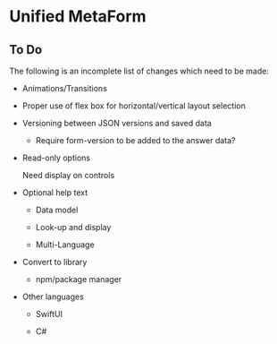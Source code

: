 # Unified MetaForm

## To Do

The following is an incomplete list of changes which need to be made:

* Animations/Transitions

* Proper use of flex box for horizontal/vertical layout selection

* Versioning between JSON versions and saved data

  * Require form-version to be added to the answer data?

* Read-only options

  Need display on controls
  
* Optional help text

  * Data model

  * Look-up and display

  * Multi-Language

* Convert to library

  * npm/package manager

* Other languages

  * SwiftUI

  * C#
